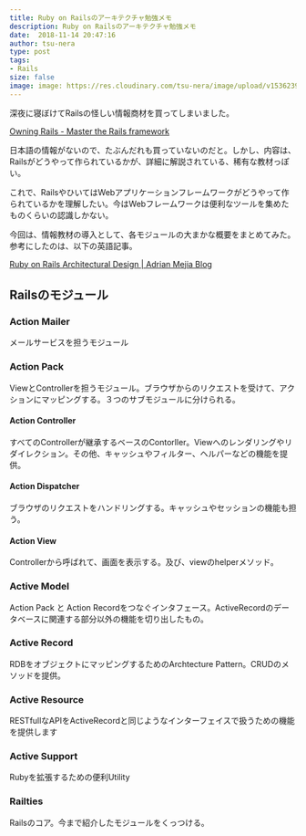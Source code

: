 ```yaml
---
title: Ruby on Railsのアーキテクチャ勉強メモ
description: Ruby on Railsのアーキテクチャ勉強メモ
date:  2018-11-14 20:47:16
author: tsu-nera
type: post
tags:
- Rails 
size: false
image: image: https://res.cloudinary.com/tsu-nera/image/upload/v1536239732/futurismo/thumbnails/rails-logo.png
---
```


深夜に寝ぼけてRailsの怪しい情報商材を買ってしまいました。

[Owning Rails \- Master the Rails framework](http://owningrails.com/)

日本語の情報がないので、たぶんだれも買っていないのだと。しかし、内容は、Railsがどうやって作られているかが、詳細に解説されている、稀有な教材っぽい。

これで、RailsやひいてはWebアプリケーションフレームワークがどうやって作られているかを理解したい。今はWebフレームワークは便利なツールを集めたものくらいの認識しかない。

今回は、情報教材の導入として、各モジュールの大まかな概要をまとめてみた。参考にしたのは、以下の英語記事。

[Ruby on Rails Architectural Design \| Adrian Mejia Blog](https://adrianmejia.com/blog/2011/08/11/ruby-on-rails-architectural-design/)

## Railsのモジュール

### Action Mailer

メールサービスを担うモジュール

### Action Pack

ViewとControllerを担うモジュール。ブラウザからのリクエストを受けて、アクションにマッピングする。３つのサブモジュールに分けられる。
		
#### Action Controller

すべてのControllerが継承するベースのContorller。Viewへのレンダリングやリダイレクション。その他、キャッシュやフィルター、ヘルパーなどの機能を提供。

#### Action Dispatcher
 
ブラウザのリクエストをハンドリングする。キャッシュやセッションの機能も担う。

#### Action View

Controllerから呼ばれて、画面を表示する。及び、viewのhelperメソッド。

### Active Model

Action Pack と Action Recordをつなぐインタフェース。ActiveRecordのデータベースに関連する部分以外の機能を切り出したもの。

### Active Record

RDBをオブジェクトにマッピングするためのArchtecture Pattern。CRUDのメソッドを提供。

### Active Resource
 	
RESTfullなAPIをActiveRecordと同じようなインターフェイスで扱うための機能を提供します

### Active Support

Rubyを拡張するための便利Utility

### Railties
 
Railsのコア。今まで紹介したモジュールをくっつける。

